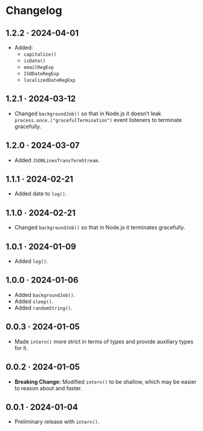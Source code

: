 # Changelog

## 1.2.2 · 2024-04-01

- Added:
  - `capitalize()`
  - `isDate()`
  - `emailRegExp`
  - `ISODateRegExp`
  - `localizedDateRegExp`

## 1.2.1 · 2024-03-12

- Changed `backgroundJob()` so that in Node.js it doesn’t leak `process.once.("gracefulTermination")` event listeners to terminate gracefully.

## 1.2.0 · 2024-03-07

- Added `JSONLinesTransformStream`.

## 1.1.1 · 2024-02-21

- Added date to `log()`.

## 1.1.0 · 2024-02-21

- Changed `backgroundJob()` so that in Node.js it terminates gracefully.

## 1.0.1 · 2024-01-09

- Added `log()`.

## 1.0.0 · 2024-01-06

- Added `backgroundJob()`.
- Added `sleep()`.
- Added `randomString()`.

## 0.0.3 · 2024-01-05

- Made `intern()` more strict in terms of types and provide auxiliary types for it.

## 0.0.2 · 2024-01-05

- **Breaking Change:** Modified `intern()` to be shallow, which may be easier to reason about and faster.

## 0.0.1 · 2024-01-04

- Preliminary release with `intern()`.
